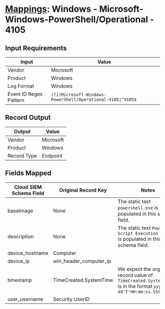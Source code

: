 # [Mappings](README.md): Windows - Microsoft-Windows-PowerShell/Operational - 4105

## Input Requirements

|Input|Value|
|-----|-----|
|Vendor|Microsoft|
|Product|Windows|
|Log Format|Windows|
|Event ID Regex Pattern|`(?i)Microsoft-Windows-PowerShell/Operational-4105\|^4105$`|

## Record Output

|Output|Value|
|------|-----|
|Vendor|Microsoft|
|Product|Windows|
|Record Type|Endpoint|

## Fields Mapped

|Cloud SIEM Schema Field|Original Record Key|Notes|
|-----------------------|-------------------|-----|
|baseImage|None|The static text `powershell.exe` is populated in this schema field.|
|description|None|The static text `PowerShell Script Execution Start` is populated in this schema field.|
|device_hostname|Computer||
|device_ip|win_header_computer_ip||
|timestamp|TimeCreated.SystemTime|We expect the orginal record value of `TimeCreated.SystemTime` is in the format `yyyy-MM-dd'T'HH:mm:ss.SSSSSSSSSZ`|
|user_username|Security.UserID||

